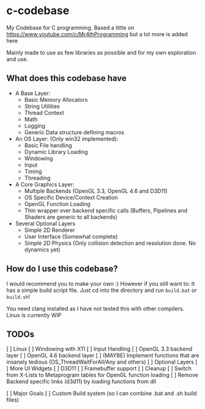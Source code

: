 # c-codebase
My Codebase for C programming.
Based a little on https://www.youtube.com/c/Mr4thProgramming but a lot more is added here

Mainly made to use as few libraries as possible and for my own exploration and use.

## What does this codebase have

- A Base Layer:
  - Basic Memory Allocators
  - String Utilities
  - Thread Context
  - Math
  - Logging
  - Generic Data structure defining macros
- An OS Layer: (Only win32 implemented):
  - Basic File handling
  - Dynamic Library Loading
  - Windowing
  - Input
  - Timing
  - Threading
- A Core Graphics Layer:
  - Multiple Backends (OpenGL 3.3, OpenGL 4.6 and D3D11)
  - OS Specific Device/Context Creation
  - OpenGL Function Loading
  - Thin wrapper over backend specific calls (Buffers, Pipelines and Shaders are generic to all backends)
- Several Optional Layers
  - Simple 2D Renderer
  - User Interface (Somewhat complete)
  - Simple 2D Physics (Only collision detection and resolution done. No dynamics yet)

## How do I use this codebase?
I would recommend you to make your own :)
However if you still want to:
It has a simple build script file.
Just cd into the directory and run `build.bat` or `build.sh`!

You need clang installed as I have not tested this with other compilers.
Linux is currently WIP

## TODOs
[ ] Linux
    [ ] Windowing with X11
    [ ] Input Handling
    [ ] OpenGL 3.3 backend layer
    [ ] OpenGL 4.6 backend layer
    [ ] (MAYBE) Implement functions that are insanely tedious (OS_ThreadWaitForAll/Any and others)
[ ] Optional Layers
    [ ] More UI Widgets
[ ] D3D11
    [ ] Framebuffer support
[ ] Cleanup
    [ ] Switch from X-Lists to Metaprogram tables for OpenGL function loading
    [ ] Remove Backend specific links (d3d11) by loading functions from dll

[ ] Major Goals
    [ ] Custom Build system (so I can combine .bat and .sh build files)
